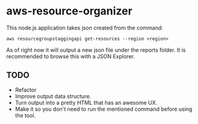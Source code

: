 # aws-resource-organizer

This node.js application takes json created from the command:
```
aws resourcegroupstaggingapi get-resources --region <region>
```

As of right now it will output a new json file under the reports folder.
It is recommended to browse this with a JSON Explorer.

## TODO
- Refactor
- Improve output data structure.
- Turn output into a pretty HTML that has an awesome UX.
- Make it so you don't need to run the mentioned command before using the tool.

